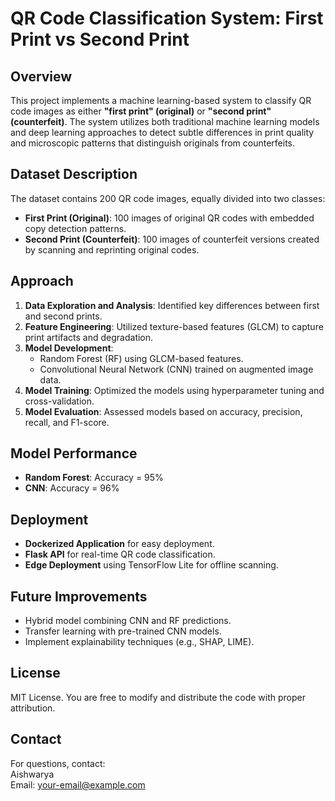 # QR Code Classification System: First Print vs Second Print

## Overview

This project implements a machine learning-based system to classify QR code images as either **"first print" (original)** or **"second print" (counterfeit)**. The system utilizes both traditional machine learning models and deep learning approaches to detect subtle differences in print quality and microscopic patterns that distinguish originals from counterfeits.

## Dataset Description

The dataset contains 200 QR code images, equally divided into two classes:
- **First Print (Original)**: 100 images of original QR codes with embedded copy detection patterns.
- **Second Print (Counterfeit)**: 100 images of counterfeit versions created by scanning and reprinting original codes.

## Approach

1. **Data Exploration and Analysis**: Identified key differences between first and second prints.
2. **Feature Engineering**: Utilized texture-based features (GLCM) to capture print artifacts and degradation.
3. **Model Development**:
   - Random Forest (RF) using GLCM-based features.
   - Convolutional Neural Network (CNN) trained on augmented image data.
4. **Model Training**: Optimized the models using hyperparameter tuning and cross-validation.
5. **Model Evaluation**: Assessed models based on accuracy, precision, recall, and F1-score.

## Model Performance

- **Random Forest**: Accuracy = 95%
- **CNN**: Accuracy = 96%

## Deployment

- **Dockerized Application** for easy deployment.
- **Flask API** for real-time QR code classification.
- **Edge Deployment** using TensorFlow Lite for offline scanning.

## Future Improvements

- Hybrid model combining CNN and RF predictions.
- Transfer learning with pre-trained CNN models.
- Implement explainability techniques (e.g., SHAP, LIME).

## License

MIT License. You are free to modify and distribute the code with proper attribution.

## Contact

For questions, contact:  
Aishwarya  
Email: your-email@example.com
